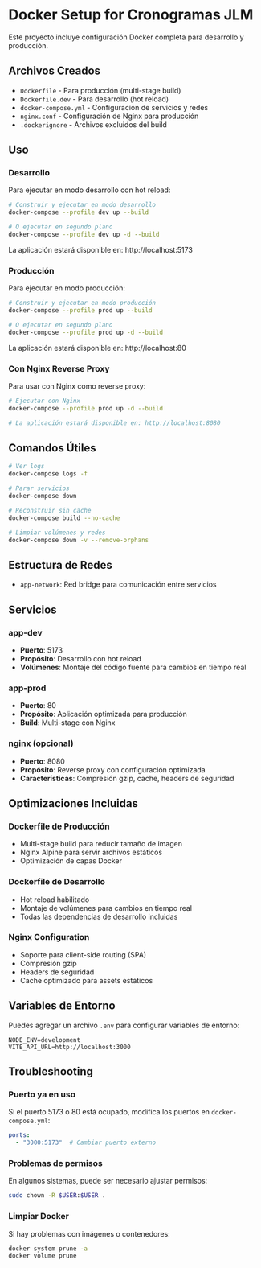 # Docker Setup for Cronogramas JLM

Este proyecto incluye configuración Docker completa para desarrollo y producción.

## Archivos Creados

- `Dockerfile` - Para producción (multi-stage build)
- `Dockerfile.dev` - Para desarrollo (hot reload)
- `docker-compose.yml` - Configuración de servicios y redes
- `nginx.conf` - Configuración de Nginx para producción
- `.dockerignore` - Archivos excluidos del build

## Uso

### Desarrollo

Para ejecutar en modo desarrollo con hot reload:

```bash
# Construir y ejecutar en modo desarrollo
docker-compose --profile dev up --build

# O ejecutar en segundo plano
docker-compose --profile dev up -d --build
```

La aplicación estará disponible en: http://localhost:5173

### Producción

Para ejecutar en modo producción:

```bash
# Construir y ejecutar en modo producción
docker-compose --profile prod up --build

# O ejecutar en segundo plano
docker-compose --profile prod up -d --build
```

La aplicación estará disponible en: http://localhost:80

### Con Nginx Reverse Proxy

Para usar con Nginx como reverse proxy:

```bash
# Ejecutar con Nginx
docker-compose --profile prod up -d --build

# La aplicación estará disponible en: http://localhost:8080
```

## Comandos Útiles

```bash
# Ver logs
docker-compose logs -f

# Parar servicios
docker-compose down

# Reconstruir sin cache
docker-compose build --no-cache

# Limpiar volúmenes y redes
docker-compose down -v --remove-orphans
```

## Estructura de Redes

- `app-network`: Red bridge para comunicación entre servicios

## Servicios

### app-dev
- **Puerto**: 5173
- **Propósito**: Desarrollo con hot reload
- **Volúmenes**: Montaje del código fuente para cambios en tiempo real

### app-prod
- **Puerto**: 80
- **Propósito**: Aplicación optimizada para producción
- **Build**: Multi-stage con Nginx

### nginx (opcional)
- **Puerto**: 8080
- **Propósito**: Reverse proxy con configuración optimizada
- **Características**: Compresión gzip, cache, headers de seguridad

## Optimizaciones Incluidas

### Dockerfile de Producción
- Multi-stage build para reducir tamaño de imagen
- Nginx Alpine para servir archivos estáticos
- Optimización de capas Docker

### Dockerfile de Desarrollo
- Hot reload habilitado
- Montaje de volúmenes para cambios en tiempo real
- Todas las dependencias de desarrollo incluidas

### Nginx Configuration
- Soporte para client-side routing (SPA)
- Compresión gzip
- Headers de seguridad
- Cache optimizado para assets estáticos

## Variables de Entorno

Puedes agregar un archivo `.env` para configurar variables de entorno:

```env
NODE_ENV=development
VITE_API_URL=http://localhost:3000
```

## Troubleshooting

### Puerto ya en uso
Si el puerto 5173 o 80 está ocupado, modifica los puertos en `docker-compose.yml`:

```yaml
ports:
  - "3000:5173"  # Cambiar puerto externo
```

### Problemas de permisos
En algunos sistemas, puede ser necesario ajustar permisos:

```bash
sudo chown -R $USER:$USER .
```

### Limpiar Docker
Si hay problemas con imágenes o contenedores:

```bash
docker system prune -a
docker volume prune
``` 